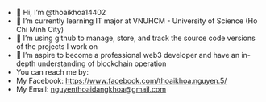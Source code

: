 - 👋 Hi, I’m @thoaikhoa14402
- 🌱 I’m currently learning IT major at VNUHCM - University of Science (Ho Chi Minh City)
- 💞️ I’m using github to manage, store, and track the source code versions of the projects I work on
- 👀 I’m aspire to become a professional web3 developer and have an in-depth understanding of blockchain operation
- You can reach me by: 
-    My Facebook: https://www.facebook.com/thoaikhoa.nguyen.5/
-    My Email: nguyenthoaidangkhoa@gmail.com

